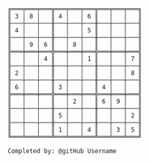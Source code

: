 
    ╔═══╤═══╤═══╦═══╤═══╤═══╦═══╤═══╤═══╗
    ║ 3 │ 8 │   ║ 4 │   │ 6 ║   │   │   ║
    ╟───┼───┼───╫───┼───┼───╫───┼───┼───╢
    ║ 4 │   │   ║   │   │ 5 ║   │   │   ║
    ╟───┼───┼───╫───┼───┼───╫───┼───┼───╢
    ║   │ 9 │ 6 ║   │ 8 │   ║   │   │   ║
    ╠═══╪═══╪═══╬═══╪═══╪═══╬═══╪═══╪═══╣
    ║   │   │ 4 ║   │   │ 1 ║   │   │ 7 ║
    ╟───┼───┼───╫───┼───┼───╫───┼───┼───╢
    ║ 2 │   │   ║   │   │   ║   │   │ 8 ║
    ╟───┼───┼───╫───┼───┼───╫───┼───┼───╢
    ║ 6 │   │   ║ 3 │   │   ║ 4 │   │   ║
    ╠═══╪═══╪═══╬═══╪═══╪═══╬═══╪═══╪═══╣
    ║   │   │   ║   │ 2 │   ║ 6 │ 9 │   ║
    ╟───┼───┼───╫───┼───┼───╫───┼───┼───╢
    ║   │   │   ║ 5 │   │   ║   │   │ 2 ║
    ╟───┼───┼───╫───┼───┼───╫───┼───┼───╢
    ║   │   │   ║ 1 │   │ 4 ║   │ 3 │ 5 ║
    ╚═══╧═══╧═══╩═══╧═══╧═══╩═══╧═══╧═══╝

    Completed by: @gitHub Username